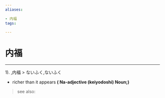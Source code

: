 ```yaml
---
aliases:
    
- 内福
tags:
    
---
```


# 内福
---
1).
,内福 > ないふく,ないふく

- richer than it appears
**( Na-adjective (keiyodoshi) Noun;)**
> see also: 
            
